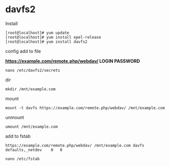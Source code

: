 # davfs2

Install
```console
[root@localhost]# yum update
[root@localhost]# yum install epel-release
[root@localhost]# yum install davfs2
```

config
add to file

**https://example.com/remote.php/webdav/ LOGIN PASSWORD**
```console
nano /etc/davfs2/secrets
```

dir
```console
mkdir /mnt/example.com
```

mount
```console
mount -t davfs https://example.com/remote.php/webdav/ /mnt/example.com
```

unmount
```console
umount /mnt/example.com
```

add to fstab

```console
https://example.com/remote.php/webdav/ /mnt/example.com davfs   defaults,_netdev    0   0
```

```console
nano /etc/fstab
```

